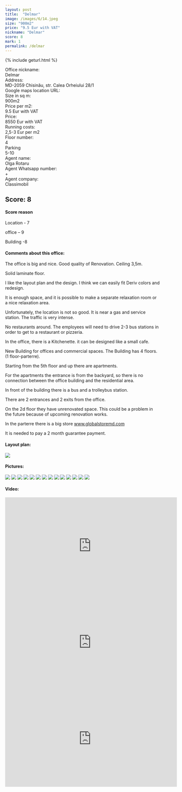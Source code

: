 ```yaml
---
layout: post
title:  "Delmar"
image: /images/6/14.jpeg
size: "900m2"
price: "9.5 Eur with VAT"
nickname: "Delmar"
score: 8
mark: 1
permalink: /delmar
---
```

{% include geturl.html %}
<div class="office-info-grid">
    <div>Office nickname:</div>
    <div>Delmar</div>
    <div>Address:</div>
    <div>MD-2059 Chisinău, str. Calea Orheiului 28/1</div>
    <div>Google maps location URL:</div>
    <div></div>
    <div>Size in sq m:</div>
    <div>900m2</div>
    <div>Price per m2:</div>
    <div>9.5 Eur with VAT</div>
    <div>Price:</div>
    <div>8550 Eur with VAT</div>
    <div>Running costs:</div>
    <div>2,5-3 Eur per m2</div>
    <div>Floor number:</div>
    <div>4</div>
    <div>Parking</div>
    <div> 5-10</div>
    <div>Agent name:</div>
    <div>Olga Rotaru</div>
    <div>Agent Whatsapp number:</div>
    <div>+</div>
    <div>Agent company:</div>
    <div>Classimobil</div>
</div>

## Score: 8

#### Score reason

Location - 7 

office – 9

Building -8 

#### Comments about this office:

The office is big and nice. Good quality of Renovation.  Ceiling 3,5m. 

Solid laminate floor.  

I like the layout plan and the design. I think we can easily fit Deriv colors and redesign. 

It is enough space, and it is possible to make a separate relaxation room or a nice relaxation area. 

Unfortunately, the location is not so good. It is near a gas and service station. The traffic is very intense. 

No restaurants around. The employees will need to drive 2-3 bus stations in order to get to a restaurant or pizzeria. 

In the office, there is a Kitchenette. it can be designed like a small cafe.

New Building for offices and commercial spaces. The Building has 4 floors. (1 floor-parterre). 

Starting from the 5th floor and up there are apartments. 

For the apartments the entrance is from the backyard, so there is no connection between the office building and the residential area. 

In front of the building there is a bus and a trolleybus station.

There are 2 entrances and 2 exits from the office.

On the 2d floor they have unrenovated space. This could be a problem in the future because of upcoming renovation works. 

In the parterre there is a big store www.globalstoremd.com

It is needed to pay a 2 month guarantee payment. 



#### Layout plan:

 <img src="{{ '/images/6/layoutplan.jpeg' | prepend: SourceUrl }}"> 


#### Pictures:

<img src="{{ '/images/6/1.jpeg' | prepend: SourceUrl }}">

<img src="{{ '/images/6/2.jpeg' | prepend: SourceUrl }}">

<img src="{{ '/images/6/3.jpeg' | prepend: SourceUrl }}">

<img src="{{ '/images/6/4.jpeg' | prepend: SourceUrl }}">

<img src="{{ '/images/6/5.jpeg' | prepend: SourceUrl }}">

<img src="{{ '/images/6/6.jpeg' | prepend: SourceUrl }}">

<img src="{{ '/images/6/7.jpeg' | prepend: SourceUrl }}">

<img src="{{ '/images/6/8.jpeg' | prepend: SourceUrl }}">

<img src="{{ '/images/6/9.jpeg' | prepend: SourceUrl }}">

<img src="{{ '/images/6/10.jpeg' | prepend: SourceUrl }}">

<img src="{{ '/images/6/11.jpeg' | prepend: SourceUrl }}">

<img src="{{ '/images/6/12.jpeg' | prepend: SourceUrl }}">

<img src="{{ '/images/6/13.jpeg' | prepend: SourceUrl }}">

<img src="{{ '/images/6/14.jpeg' | prepend: SourceUrl }}">


#### Video:

<iframe width="560" height="315" src="https://www.youtube.com/embed/UmFQOAF7KLs" frameborder="0" allow="accelerometer; autoplay; clipboard-write; encrypted-media; gyroscope; picture-in-picture" allowfullscreen></iframe>

<iframe width="560" height="315" src="https://www.youtube.com/embed/Zej9qiFxB6g" frameborder="0" allow="accelerometer; autoplay; clipboard-write; encrypted-media; gyroscope; picture-in-picture" allowfullscreen></iframe>

<iframe width="560" height="315" src="https://www.youtube.com/embed/2j8tkHVB4Ck" frameborder="0" allow="accelerometer; autoplay; clipboard-write; encrypted-media; gyroscope; picture-in-picture" allowfullscreen></iframe>